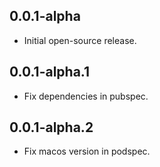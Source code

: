 ## 0.0.1-alpha
- Initial open-source release.

## 0.0.1-alpha.1
- Fix dependencies in pubspec.

## 0.0.1-alpha.2
- Fix macos version in podspec.
